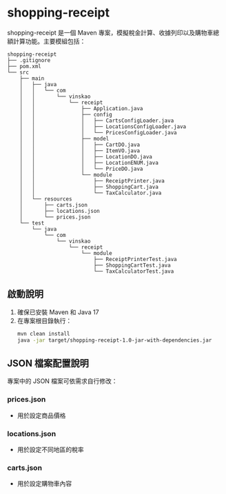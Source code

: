 # shopping-receipt

shopping-receipt 是一個 Maven 專案，模擬稅金計算、收據列印以及購物車總額計算功能。主要模組包括：

```
shopping-receipt
├── .gitignore
├── pom.xml
└── src
    ├── main
    │   ├── java
    │   │   └── com
    │   │       └── vinskao
    │   │           └── receipt
    │   │               ├── Application.java
    │   │               ├── config
    │   │               │   ├── CartsConfigLoader.java
    │   │               │   ├── LocationsConfigLoader.java
    │   │               │   └── PricesConfigLoader.java
    │   │               ├── model
    │   │               │   ├── CartDO.java
    │   │               │   ├── ItemVO.java
    │   │               │   ├── LocationDO.java
    │   │               │   ├── LocationENUM.java
    │   │               │   └── PriceDO.java
    │   │               └── module
    │   │                   ├── ReceiptPrinter.java
    │   │                   ├── ShoppingCart.java
    │   │                   └── TaxCalculator.java
    │   └── resources
    │       ├── carts.json
    │       ├── locations.json
    │       └── prices.json
    └── test
        └── java
            └── com
                └── vinskao
                    └── receipt
                        └── module
                            ├── ReceiptPrinterTest.java
                            ├── ShoppingCartTest.java
                            └── TaxCalculatorTest.java
```

## 啟動說明

1. 確保已安裝 Maven 和 Java 17
2. 在專案根目錄執行：
   ```bash
   mvn clean install
   java -jar target/shopping-receipt-1.0-jar-with-dependencies.jar
   ```

## JSON 檔案配置說明

專案中的 JSON 檔案可依需求自行修改：

### prices.json
- 用於設定商品價格

### locations.json
- 用於設定不同地區的稅率

### carts.json
- 用於設定購物車內容